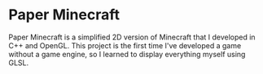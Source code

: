 # Paper Minecraft
Paper Minecraft is a simplified 2D version of Minecraft that I developed in C++ and OpenGL. This project is the first time I've developed a game without a game engine, so I learned to display everything myself using GLSL.

